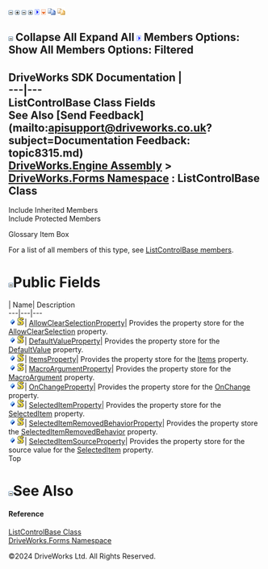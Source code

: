![](dotnetimages/collapse.gif) ![](dotnetimages/expand.gif) ![](dotnetimages/collapse.gif) ![](dotnetimages/expand.gif) ![](dotnetimages/drpdown.gif) ![](dotnetimages/drpdown_orange.gif) ![](dotnetimages/copycode.gif) ![](dotnetimages/copycodeHighlight.gif)

![](dotnetimages/collapse.gif) Collapse All Expand All ![](dotnetimages/drpdown.gif) Members Options: Show All  Members Options: Filtered   
---  
DriveWorks SDK Documentation  |   
---|---  
ListControlBase Class Fields   
See Also [Send Feedback](mailto:apisupport@driveworks.co.uk?subject=Documentation Feedback: topic8315.md)  
[DriveWorks.Engine Assembly](topic2156.md) > [DriveWorks.Forms Namespace](topic7266.md) : ListControlBase Class  
---  
  
Include Inherited Members    
Include Protected Members    


Glossary Item Box

For a list of all members of this type, see [ListControlBase members](topic8316.md).

# ![](dotnetimages/collapse.gif)Public Fields

| Name| Description  
---|---|---  
![Public Field](dotnetimages/publicField.gif)![static \(Shared in Visual Basic\)](dotnetimages/static.gif)| [AllowClearSelectionProperty](topic8332.md)| Provides the property store for the [AllowClearSelection](topic8324.md) property.   
![Public Field](dotnetimages/publicField.gif)![static \(Shared in Visual Basic\)](dotnetimages/static.gif)| [DefaultValueProperty](topic8333.md)| Provides the property store for the [DefaultValue](topic8325.md) property.   
![Public Field](dotnetimages/publicField.gif)![static \(Shared in Visual Basic\)](dotnetimages/static.gif)| [ItemsProperty](topic8334.md)| Provides the property store for the [Items](topic8326.md) property.   
![Public Field](dotnetimages/publicField.gif)![static \(Shared in Visual Basic\)](dotnetimages/static.gif)| [MacroArgumentProperty](topic8335.md)| Provides the property store for the [MacroArgument](topic8327.md) property.   
![Public Field](dotnetimages/publicField.gif)![static \(Shared in Visual Basic\)](dotnetimages/static.gif)| [OnChangeProperty](topic8336.md)| Provides the property store for the [OnChange](topic8328.md) property.   
![Public Field](dotnetimages/publicField.gif)![static \(Shared in Visual Basic\)](dotnetimages/static.gif)| [SelectedItemProperty](topic8337.md)| Provides the property store for the [SelectedItem](topic8329.md) property.   
![Public Field](dotnetimages/publicField.gif)![static \(Shared in Visual Basic\)](dotnetimages/static.gif)| [SelectedItemRemovedBehaviorProperty](topic8338.md)| Provides the property store the [SelectedItemRemovedBehavior](topic8330.md) property.   
![Public Field](dotnetimages/publicField.gif)![static \(Shared in Visual Basic\)](dotnetimages/static.gif)| [SelectedItemSourceProperty](topic8339.md)| Provides the property store for the source value for the [SelectedItem](topic8329.md) property.   
Top

# ![](dotnetimages/collapse.gif)See Also

#### Reference

[ListControlBase Class](topic8315.md)   
[DriveWorks.Forms Namespace](topic7266.md)

©2024 DriveWorks Ltd. All Rights Reserved.
